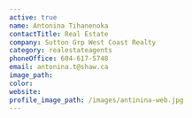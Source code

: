 ```yaml
---
active: true
name: Antonina Tihanenoka
contactTitle: Real Estate
company: Sutton Grp West Coast Realty
category: realestateagents
phoneOffice: 604-617-5748
email: antonina.t@shaw.ca
image_path:
color:
website:
profile_image_path: /images/antinina-web.jpg
---
```



